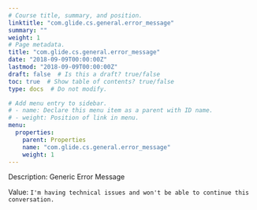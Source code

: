 ```yaml
---
# Course title, summary, and position.
linktitle: "com.glide.cs.general.error_message"
summary: ""
weight: 1
# Page metadata.
title: "com.glide.cs.general.error_message"
date: "2018-09-09T00:00:00Z"
lastmod: "2018-09-09T00:00:00Z"
draft: false  # Is this a draft? true/false
toc: true  # Show table of contents? true/false
type: docs  # Do not modify.

# Add menu entry to sidebar.
# - name: Declare this menu item as a parent with ID name.
# - weight: Position of link in menu.
menu:
  properties:
    parent: Properties
    name: "com.glide.cs.general.error_message"
    weight: 1
---
```


Description: Generic Error Message


Value: `I'm having technical issues and won't be able to continue this conversation.`
